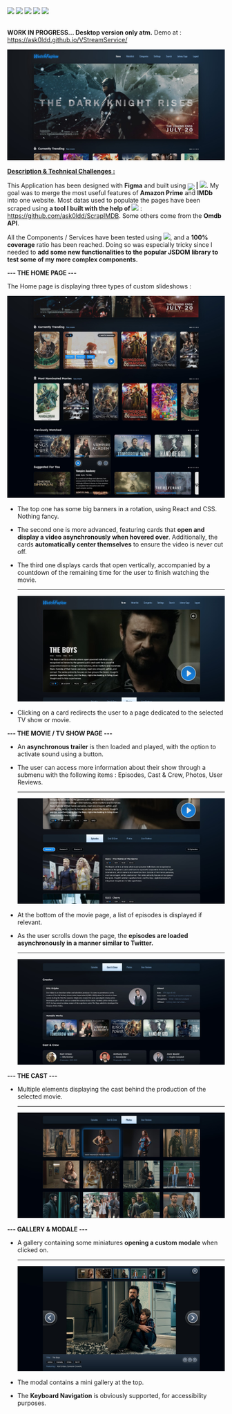 <div>  
    <img src="https://img.shields.io/static/v1?label=&message=React&color=0088CC&logo=React&logoColor=white&style=flat-square">
    <img src="https://img.shields.io/static/v1?label=&message=Vite%20JS&color=646CFF&logo=Vite&logoColor=white&style=flat-square">
    <img src="https://img.shields.io/static/v1?label=&message=Typescript&color=0088CC&logo=Typescript&logoColor=white&style=flat-square">
    <img src="https://img.shields.io/static/v1?label=&message=Redux&color=764ABC&logo=Redux&logoColor=white&style=flat-square">
    <img src="https://img.shields.io/static/v1?label=&message=Vitest&color=646CFF&logo=Vitest&logoColor=white&style=flat-square">
</div><br>

<b>WORK IN PROGRESS... Desktop version only atm.</b> Demo at : https://ask0ldd.github.io/VStreamService/

<img src="/public/screenshots/screen1.jpg">

<u><b>Description & Technical Challenges :</b></u>

This Application has been designed with <b>Figma</b> and built using <b><img style="transform:translateY(6px)" src="https://img.shields.io/static/v1?label=&message=React&color=0088CC&logo=React&logoColor=white&style=flat-square"> | <img src="https://img.shields.io/static/v1?label=&message=Redux&color=764ABC&logo=Redux&logoColor=white&style=flat-square"></b>. My goal was to merge the most useful features of <b>Amazon Prime</b> and <b>IMDb</b> into one website. Most datas used to populate the pages have been scraped using <b>a tool I built with the help of <img src="https://img.shields.io/static/v1?label=&message=Puppeteer&color=40B5A4&logo=puppeteer&logoColor=white&style=flat-square"></b> : https://github.com/ask0ldd/ScrapIMDB. Some others come from the <b>Omdb API</b>.

All the Components / Services have been tested using <b><img src="https://img.shields.io/static/v1?label=&message=Vitest&color=646CFF&logo=Vitest&logoColor=white&style=flat-square"></b>, and a <b>100% coverage</b> ratio has been reached. Doing so was especially tricky since I needed to <b>add some new functionalities to the popular JSDOM library to test some of my more complex components.</b>

<b>--- THE HOME PAGE ---</b>

The Home page is displaying three types of custom slideshows :

<img src="/public/screenshots/screen2n3.jpg">

- The top one has some big banners in a rotation, using React and CSS. Nothing fancy.

- The second one is more advanced, featuring cards that <b>open and display a video asynchronously when hovered over</b>. Additionally, the cards <b>automatically center themselves</b> to ensure the video is never cut off.

- The third one displays cards that open vertically, accompanied by a countdown of the remaining time for the user to finish watching the movie. <br>
  <hr>
  <img src="/public/screenshots/screen4.jpg">

- Clicking on a card redirects the user to a page dedicated to the selected TV show or movie.

<b>--- THE MOVIE / TV SHOW PAGE ---</b>

- An <b>asynchronous trailer</b> is then loaded and played, with the option to activate sound using a button.

- The user can access more information about their show through a submenu with the following items : Episodes, Cast & Crew, Photos, User Reviews.
  <hr>
  <img src="/public/screenshots/screen5.jpg">

- At the bottom of the movie page, a list of episodes is displayed if relevant.

- As the user scrolls down the page, the <b>episodes are loaded asynchronously in a manner similar to Twitter.</b>
  <hr>
  <img src="/public/screenshots/screen6.jpg">

<b>--- THE CAST ---</b>

- Multiple elements displaying the cast behind the production of the selected movie.
  <hr>
  <img src="/public/screenshots/screen8.jpg">

<b>--- GALLERY & MODALE ---</b>

- A gallery containing some miniatures <b>opening a custom modale</b> when clicked on.
  <hr>
  <img src="/public/screenshots/screen9.jpg">

- The modal contains a mini gallery at the top.

- The <b>Keyboard Navigation</b> is obviously supported, for accessibility purposes.
